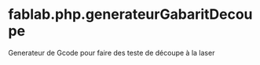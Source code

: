 # fablab.php.generateurGabaritDecoupe
Generateur de Gcode pour faire des teste de découpe à la laser
